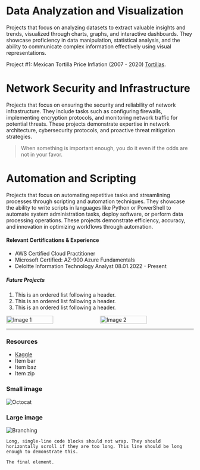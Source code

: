 

# Data Analyzation and Visualization 

Projects that focus on analyzing datasets to extract valuable insights and trends, visualized through charts, graphs, and interactive dashboards. They showcase proficiency in data manipulation, statistical analysis, and the ability to communicate complex information effectively using visual representations.

Project #1: Mexican Tortilla Price Inflation (2007 - 2020)
[Tortillas](./Tortillas.html).


# Network Security and Infrastructure 

Projects that focus on ensuring the security and reliability of network infrastructure. They include tasks such as configuring firewalls, implementing encryption protocols, and monitoring network traffic for potential threats. These projects demonstrate expertise in network architecture, cybersecurity protocols, and proactive threat mitigation strategies.
>
> When something is important enough, you do it even if the odds are not in your favor.

# Automation and Scripting 

Projects that focus on automating repetitive tasks and streamlining processes through scripting and automation techniques. They showcase the ability to write scripts in languages like Python or PowerShell to automate system administration tasks, deploy software, or perform data processing operations. These projects demonstrate efficiency, accuracy, and innovation in optimizing workflows through automation.



#### Relevant Certifications & Experience 

*   AWS Certified Cloud Practitioner 
*   Microsoft Certified: AZ-900 Azure Fundamentals 
*   Deloitte Information Technology Analyst 08.01.2022 - Present

##### Future Projects 

1.  This is an ordered list following a header.
2.  This is an ordered list following a header.
3.  This is an ordered list following a header.

<div style="display: flex;">
    <img src="https://github.com/benvdm03/Infinity/assets/161901352/a33898e2-cb6f-4bdc-bad0-ebc26c6ebc05" alt="Image 1" style="width: 50%;">
    <img src="https://github.com/benvdm03/Infinity/assets/161901352/31156835-984d-43f1-b58d-4d5b689026c2" alt="Image 2" style="width: 50%;">
</div>

* * *

### Resources

*   [Kaggle](./https://kaggle.com)
*   Item bar
*   Item baz
*   Item zip



### Small image

![Octocat](https://github.githubassets.com/images/icons/emoji/octocat.png)

### Large image

![Branching](https://guides.github.com/activities/hello-world/branching.png)


```
Long, single-line code blocks should not wrap. They should horizontally scroll if they are too long. This line should be long enough to demonstrate this.
```

```
The final element.
```
